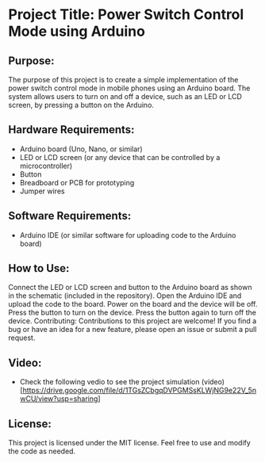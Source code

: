 # Project Title: Power Switch Control Mode using Arduino

## Purpose: 

The purpose of this project is to create a simple implementation of the power switch control mode in mobile phones using an Arduino board. The system allows users to turn on and off a device, such as an LED or LCD screen, by pressing a button on the Arduino.

## Hardware Requirements:

- Arduino board (Uno, Nano, or similar)
- LED or LCD screen (or any device that can be controlled by a microcontroller)
- Button
- Breadboard or PCB for prototyping
- Jumper wires

## Software Requirements:

- Arduino IDE (or similar software for uploading code to the Arduino board)

## How to Use:

Connect the LED or LCD screen and button to the Arduino board as shown in the schematic (included in the repository).
Open the Arduino IDE and upload the code to the board.
Power on the board and the device will be off.
Press the button to turn on the device. Press the button again to turn off the device.
Contributing:
Contributions to this project are welcome! If you find a bug or have an idea for a new feature, please open an issue or submit a pull request.

## Video:
- Check the following vedio to see the project simulation (video)[https://drive.google.com/file/d/1TGsZCbgqDVPGMSsKLWjNG9e22V_5nwCU/view?usp=sharing]

## License:

This project is licensed under the MIT license. Feel free to use and modify the code as needed.
